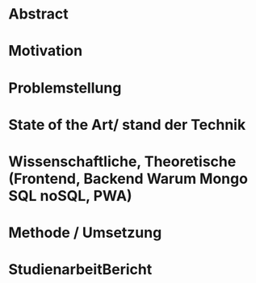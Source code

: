 # Abstract
# Motivation 
# Problemstellung 

# State of the Art/ stand der Technik 
# Wissenschaftliche, Theoretische (Frontend, Backend Warum Mongo SQL noSQL, PWA)

# Methode / Umsetzung 
# StudienarbeitBericht
